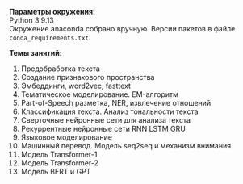 __Параметры окружения:__<br>
Python 3.9.13<br>
Окружение anaconda собрано вручную. Версии пакетов в файле `conda_requirements.txt`.


__Темы занятий:__
1. Предобработка текста
2. Создание признакового пространства
3. Эмбеддинги, word2vec, fasttext
4. Тематическое моделирование. EM-алгоритм
5. Part-of-Speech разметка, NER, извлечение отношений
6. Классификация текста. Анализ тональности текста
7. Сверточные нейронные сети для анализа текста
8. Рекуррентные нейронные сети RNN LSTM GRU
9. Языковое моделирование
10. Машинный перевод. Модель seq2seq и механизм внимания
11. Модель Transformer-1
12. Модель Transformer-2
13. Модель BERT и GPT